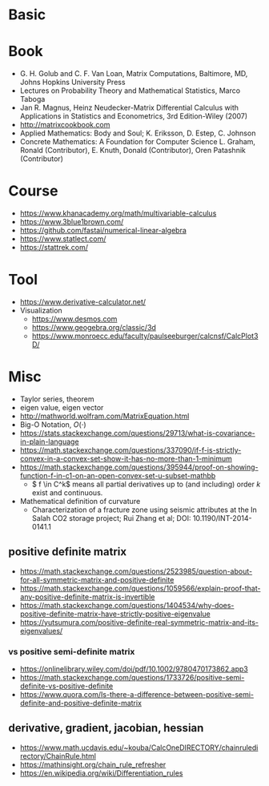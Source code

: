 # Basic

# Book
* G. H. Golub and C. F. Van Loan, Matrix Computations, Baltimore, MD, Johns Hopkins University Press
* Lectures on Probability Theory and Mathematical Statistics, Marco Taboga
* Jan R. Magnus, Heinz Neudecker-Matrix Differential Calculus with Applications in Statistics and Econometrics, 3rd Edition-Wiley (2007)
* http://matrixcookbook.com
* Applied Mathematics: Body and Soul; K. Eriksson, D. Estep, C. Johnson
* Concrete Mathematics: A Foundation for Computer Science
  L. Graham, Ronald (Contributor), E. Knuth, Donald (Contributor), Oren Patashnik (Contributor)
  
# Course
* https://www.khanacademy.org/math/multivariable-calculus
* https://www.3blue1brown.com/
* https://github.com/fastai/numerical-linear-algebra
* https://www.statlect.com/
* https://stattrek.com/

# Tool
* https://www.derivative-calculator.net/
* Visualization
  * https://www.desmos.com
  * https://www.geogebra.org/classic/3d
  * https://www.monroecc.edu/faculty/paulseeburger/calcnsf/CalcPlot3D/

# Misc
* Taylor series, theorem
* eigen value, eigen vector
* http://mathworld.wolfram.com/MatrixEquation.html
* Big-O Notation, $O(\cdot)$
* https://stats.stackexchange.com/questions/29713/what-is-covariance-in-plain-language
* https://math.stackexchange.com/questions/337090/if-f-is-strictly-convex-in-a-convex-set-show-it-has-no-more-than-1-minimum
* https://math.stackexchange.com/questions/395944/proof-on-showing-function-f-in-c1-on-an-open-convex-set-u-subset-mathbb
  * $ f \in C^k$ means all partial derivatives up to (and including) order $k$ exist and continuous.
* Mathematical definition of curvature
  * Characterization of a fracture zone using seismic attributes at the In Salah CO2 storage project;
    Rui Zhang et al; DOI: 10.1190/INT-2014-0141.1

## positive definite matrix
* https://math.stackexchange.com/questions/2523985/question-about-for-all-symmetric-matrix-and-positive-definite
* https://math.stackexchange.com/questions/1059566/explain-proof-that-any-positive-definite-matrix-is-invertible
* https://math.stackexchange.com/questions/1404534/why-does-positive-definite-matrix-have-strictly-positive-eigenvalue
* https://yutsumura.com/positive-definite-real-symmetric-matrix-and-its-eigenvalues/

### vs positive semi-definite matrix
* https://onlinelibrary.wiley.com/doi/pdf/10.1002/9780470173862.app3
* https://math.stackexchange.com/questions/1733726/positive-semi-definite-vs-positive-definite
* https://www.quora.com/Is-there-a-difference-between-positive-semi-definite-and-positive-definite-matrix

## derivative, gradient, jacobian, hessian
* https://www.math.ucdavis.edu/~kouba/CalcOneDIRECTORY/chainruledirectory/ChainRule.html
* https://mathinsight.org/chain_rule_refresher
* https://en.wikipedia.org/wiki/Differentiation_rules

<!-- Let $\phi: \mathbb{R} \mapsto \mathbb{R}$ be a univariate fn: a real value fn of a real variable.

Then the first derivative is defined as:</br>
$\frac{d \phi}{d \alpha} = \phi'(\alpha) = \lim_{\epsilon \mapsto 0} \frac{\phi(\alpha + \epsilon) - \phi(\alpha)}{\epsilon}$

And the second derivative is: </br>
$\frac{d^2 \phi}{d \alpha^2} = \phi''(\alpha) = \lim_{\epsilon \mapsto 0} \frac{\phi'(\alpha + \epsilon) - \phi'(\alpha)}{\epsilon}$
 -->
